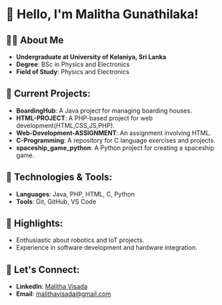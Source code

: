 # 👋 Hello, I'm Malitha Gunathilaka!
<!---
![Profile Picture](https://github.com/Malitha-Gunathilaka.png?size=150)
--->
## 👨‍🎓 About Me
- **Undergraduate at University of Kelaniya, Sri Lanka**
- **Degree**: BSc in Physics and Electronics
- **Field of Study**: Physics and Electronics

## 🚀 Current Projects:
- **BoardingHub**: A Java project for managing boarding houses.
- **HTML-PROJECT**: A PHP-based project for web development(HTML,CSS,JS,PHP).
- **Web-Development-ASSIGNMENT**: An assignment involving HTML.
- **C-Programming**: A repository for C language exercises and projects.
- **spaceship_game_python**: A Python project for creating a spaceship game.

## 🔧 Technologies & Tools:
- **Languages**: Java, PHP, HTML, C, Python 
- **Tools**: Git, GitHub, VS Code

## 🌟 Highlights:
- Enthusiastic about robotics and IoT projects.
- Experience in software development and hardware integration.

## 💬 Let's Connect:
- **LinkedIn**: [Malitha Visada](https://www.linkedin.com/in/malithavisada)
- **Email**: [malithavisada@gmail.com](mailto:malithavisada@gmail.com)

<!---
## 📊 GitHub Stats:
![Malitha's GitHub stats](https://github-readme-stats.vercel.app/api?username=Malitha-Gunathilaka&show_icons=true&theme=radical)

## 🏆 GitHub Trophies:
![trophy](https://github-profile-trophy.vercel.app/?username=Malitha-Gunathilaka&theme=radical)

## 🖼️ Profile Views:
![Profile views](https://gpvc.arturio.dev/Malitha-Gunathilaka)

--->

<!---
Malitha-Gunathilaka/Malitha-Gunathilaka is a ✨ special ✨ repository because its `README.md` (this file) appears on your GitHub profile.
You can click the Preview link to take a look at your changes.
--->
